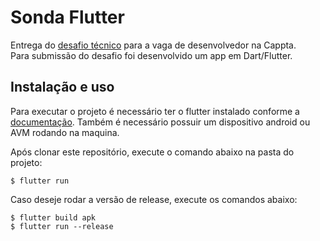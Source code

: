 # Sonda Flutter

Entrega do [desafio técnico](https://gist.github.com/eliasgarciajr/4ef466621b13f34963368b695f15a520) para a vaga de desenvolvedor na Cappta. <br>
Para submissão do desafio foi desenvolvido um app em Dart/Flutter.

## Instalação e uso

Para executar o projeto é necessário ter o flutter instalado conforme a [documentação](https://flutter.dev/docs/get-started/install).
Também é necessário possuir um dispositivo android ou AVM rodando na maquina.

Após clonar este repositório, execute o comando abaixo na pasta do projeto:
```
$ flutter run
```
Caso deseje rodar a versão de release, execute os comandos abaixo:
```
$ flutter build apk
$ flutter run --release
```
